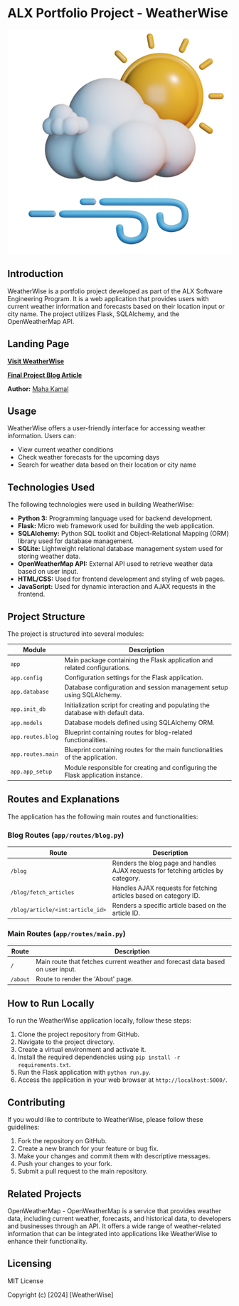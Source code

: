# ALX Portfolio Project - WeatherWise
![Project Logo](https://github.com/mahakamal-e/WeatherWise/raw/main/app/static/images/icone2.png)
## Introduction
WeatherWise is a portfolio project developed as part of the ALX Software Engineering Program. It is a web application that provides users with current weather information and forecasts based on their location input or city name. The project utilizes Flask, SQLAlchemy, and the OpenWeatherMap API.

## Landing Page

**[Visit WeatherWise](https://mahakamal-e.github.io)**

**[Final Project Blog Article](link_to_your_final_project_blog_article)**

**Author:** [Maha Kamal]([author_link_to_LinkedIn](https://www.linkedin.com/in/maha-kamal-el/))

## Usage

WeatherWise offers a user-friendly interface for accessing weather information. Users can:

- View current weather conditions
- Check weather forecasts for the upcoming days
- Search for weather data based on their location or city name

## Technologies Used
The following technologies were used in building WeatherWise:

- **Python 3:** Programming language used for backend development.
- **Flask:** Micro web framework used for building the web application.
- **SQLAlchemy:** Python SQL toolkit and Object-Relational Mapping (ORM) library used for database management.
- **SQLite:** Lightweight relational database management system used for storing weather data.
- **OpenWeatherMap API:** External API used to retrieve weather data based on user input.
- **HTML/CSS:** Used for frontend development and styling of web pages.
- **JavaScript:** Used for dynamic interaction and AJAX requests in the frontend.

## Project Structure
The project is structured into several modules:

| Module           | Description                                                                    |
|------------------|--------------------------------------------------------------------------------|
| `app`            | Main package containing the Flask application and related configurations.      |
| `app.config`     | Configuration settings for the Flask application.                               |
| `app.database`   | Database configuration and session management setup using SQLAlchemy.           |
| `app.init_db`    | Initialization script for creating and populating the database with default data.|
| `app.models`     | Database models defined using SQLAlchemy ORM.                                   |
| `app.routes.blog`| Blueprint containing routes for blog-related functionalities.                  |
| `app.routes.main`| Blueprint containing routes for the main functionalities of the application.   |
| `app.app_setup`| Module responsible for creating and configuring the Flask application instance.   |
## Routes and Explanations
The application has the following main routes and functionalities:

### Blog Routes (`app/routes/blog.py`)
| Route             | Description                                                                        |
|-------------------|------------------------------------------------------------------------------------|
| `/blog`           | Renders the blog page and handles AJAX requests for fetching articles by category.|
| `/blog/fetch_articles`| Handles AJAX requests for fetching articles based on category ID.                 |
| `/blog/article/<int:article_id>` | Renders a specific article based on the article ID.                            |

### Main Routes (`app/routes/main.py`)
| Route             | Description                                                                        |
|-------------------|------------------------------------------------------------------------------------|
| `/`               | Main route that fetches current weather and forecast data based on user input.      |
| `/about`          | Route to render the 'About' page.                                                  |


## How to Run Locally
To run the WeatherWise application locally, follow these steps:

1. Clone the project repository from GitHub.
2. Navigate to the project directory.
3. Create a virtual environment and activate it.
4. Install the required dependencies using `pip install -r requirements.txt`.
5. Run the Flask application with `python run.py`.
6. Access the application in your web browser at `http://localhost:5000/`.

## Contributing

If you would like to contribute to WeatherWise, please follow these guidelines:

1. Fork the repository on GitHub.
2. Create a new branch for your feature or bug fix.
3. Make your changes and commit them with descriptive messages.
4. Push your changes to your fork.
5. Submit a pull request to the main repository.

## Related Projects
OpenWeatherMap - OpenWeatherMap is a service that provides weather data, including current weather, forecasts, and historical data,
to developers and businesses through an API.
It offers a wide range of weather-related information that can be integrated into applications like WeatherWise to enhance their functionality.

## Licensing
MIT License

Copyright (c) [2024] [WeatherWise]
